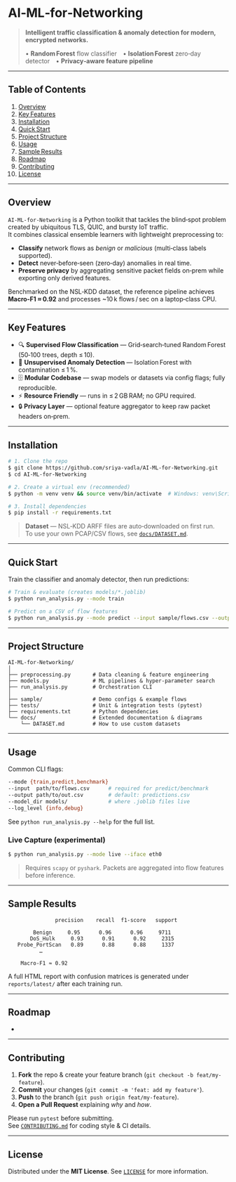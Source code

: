 # AI‑ML‑for‑Networking

> **Intelligent traffic classification & anomaly detection for modern, encrypted networks.**
>
> • **Random Forest** flow classifier • **Isolation Forest** zero‑day detector • **Privacy‑aware feature pipeline**

---

## Table of Contents

1. [Overview](#overview)
2. [Key Features](#key-features)
3. [Installation](#installation)
4. [Quick Start](#quick-start)
5. [Project Structure](#project-structure)
6. [Usage](#usage)
7. [Sample Results](#sample-results)
8. [Roadmap](#roadmap)
9. [Contributing](#contributing)
10. [License](#license)

---

## Overview

`AI‑ML‑for‑Networking` is a Python toolkit that tackles the blind‑spot problem created by ubiquitous TLS, QUIC, and bursty IoT traffic.\
It combines classical ensemble learners with lightweight preprocessing to:

- **Classify** network flows as *benign* or *malicious* (multi‑class labels supported).
- **Detect** never‑before‑seen (zero‑day) anomalies in real time.
- **Preserve privacy** by aggregating sensitive packet fields on‑prem while exporting only derived features.

Benchmarked on the NSL‑KDD dataset, the reference pipeline achieves **Macro‑F1 ≈ 0.92** and processes \~10 k flows / sec on a laptop‑class CPU.

---

## Key Features

- 🔍 **Supervised Flow Classification** — Grid‑search‑tuned Random Forest (50‑100 trees, depth ≤ 10).
- 🚨 **Unsupervised Anomaly Detection** — Isolation Forest with contamination ≤ 1 %.
- 🗄️ **Modular Codebase** — swap models or datasets via config flags; fully reproducible.
- ⚡ **Resource Friendly** — runs in ≤ 2 GB RAM; no GPU required.
- 🔒 **Privacy Layer** — optional feature aggregator to keep raw packet headers on‑prem.

---

## Installation

```bash
# 1. Clone the repo
$ git clone https://github.com/sriya-vadla/AI-ML-for-Networking.git
$ cd AI-ML-for-Networking

# 2. Create a virtual env (recommended)
$ python -m venv venv && source venv/bin/activate  # Windows: venv\Scripts\activate

# 3. Install dependencies
$ pip install -r requirements.txt
```

> **Dataset** — NSL‑KDD ARFF files are auto‑downloaded on first run.\
> To use your own PCAP/CSV flows, see [`docs/DATASET.md`](docs/DATASET.md).

---

## Quick Start

Train the classifier and anomaly detector, then run predictions:

```bash
# Train & evaluate (creates models/*.joblib)
$ python run_analysis.py --mode train

# Predict on a CSV of flow features
$ python run_analysis.py --mode predict --input sample/flows.csv --output predictions.csv
```

---

## Project Structure

```text
AI-ML-for-Networking/
│
├── preprocessing.py       # Data cleaning & feature engineering
├── models.py              # ML pipelines & hyper‑parameter search
├── run_analysis.py        # Orchestration CLI
│
├── sample/                # Demo configs & example flows
├── tests/                 # Unit & integration tests (pytest)
├── requirements.txt       # Python dependencies
└── docs/                  # Extended documentation & diagrams
    └── DATASET.md         # How to use custom datasets
```

---

## Usage

Common CLI flags:

```bash
--mode {train,predict,benchmark}
--input  path/to/flows.csv      # required for predict/benchmark
--output path/to/out.csv        # default: predictions.csv
--model_dir models/             # where .joblib files live
--log_level {info,debug}
```

See `python run_analysis.py --help` for the full list.

### Live Capture (experimental)

```bash
$ python run_analysis.py --mode live --iface eth0
```

> Requires `scapy` or `pyshark`. Packets are aggregated into flow features before inference.

---

## Sample Results

```
               precision    recall  f1-score   support

        Benign     0.95      0.96      0.96     9711
       DoS_Hulk     0.93      0.91      0.92     2315
   Probe_PortScan   0.89      0.88      0.88     1337
          …

    Macro‑F1 ≈ 0.92
```

A full HTML report with confusion matrices is generated under `reports/latest/` after each training run.

---

## Roadmap

-

---

## Contributing

1. **Fork** the repo & create your feature branch (`git checkout -b feat/my-feature`).
2. **Commit** your changes (`git commit -m 'feat: add my feature'`).
3. **Push** to the branch (`git push origin feat/my-feature`).
4. **Open a Pull Request** explaining *why* and *how*.

Please run `pytest` before submitting.\
See [`CONTRIBUTING.md`](CONTRIBUTING.md) for coding style & CI details.

---

## License

Distributed under the **MIT License**. See [`LICENSE`](LICENSE) for more information.
